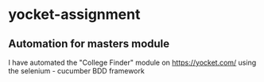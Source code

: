 # yocket-assignment
## Automation for masters module
I have automated the "College Finder" module on https://yocket.com/ using the selenium - cucumber BDD framework
